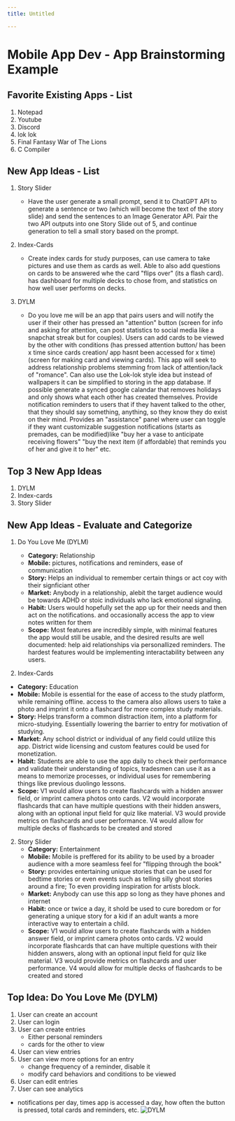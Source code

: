 ```yaml
---
title: Untitled

---
```


Mobile App Dev - App Brainstorming Example
===

## Favorite Existing Apps - List
1. Notepad
1. Youtube
1. Discord
1. lok lok
2. Final Fantasy War of The Lions
3. C Compiler

## New App Ideas - List
1. Story Slider
   - Have the user generate a small prompt, send it to ChatGPT API to generate a sentence or two (which will become the text of the story slide) and send the sentences to an Image Generator API. Pair the two API outputs into one Story Slide out of 5, and continue generation to tell a small story based on the prompt.  

7. Index-Cards
    - Create index cards for study purposes, can use camera to take pictures and use them as cards as well. Able to also add questions on cards to be answered whe the card "flips over" (its a flash card). has dashboard for multiple decks to chose from, and statistics on how well user performs on decks. 

10. DYLM
    -    Do you love me will be an app that pairs users and will notify the user if their other has pressed an "attention" button (screen for info and asking for attention, can post statistics to social media like a snapchat streak but for couples). Users can add cards to be viewed by the other with conditions (has pressed attention button/ has been x time since cards creation/ app hasnt been accessed for x time)(screen for making card and viewing cards). This app will seek to address relationship problems stemming from lack of attention/lack of "romance". Can also use the Lok-lok style idea but instead of wallpapers it can be simplified to storing in the app database. If possible generate a synced google calandar that removes holidays and only shows what each other has created themselves. Provide notification reminders to users that if they havent talked to the other, that they should say something, anything, so they know they do exist on their mind. Provides an "assistance" panel where user can toggle if they want customizable suggestion notifications (starts as premades, can be modified)like "buy her a vase to anticipate receiving flowers" "buy the next item (if affordable) that reminds you of her and give it to her" etc.

## Top 3 New App Ideas
1.  DYLM
2. Index-cards
4. Story Slider

## New App Ideas - Evaluate and Categorize
1. Do You Love Me (DYLM)
   - **Category:** Relationship
   - **Mobile:** pictures, notifications and reminders, ease of communication
   - **Story:** Helps an individual to remember certain things or act coy with their signficiant other
   - **Market:** Anybody in a relationship, alebit the target audience would be towards ADHD or stoic individuals who lack emotional signaling.
   - **Habit:** Users would hopefully set the app up for their needs and then act on the notifications. and occasionally access the app to view notes written for them  
   - **Scope:** Most features are incredibly simple, with minimal features the app would still be usable, and the desired results are well documented: help aid relationships via personallized reminders. The hardest features would be implementing interactability between any users.
  
2.  Index-Cards
   - **Category:** Education
   - **Mobile:** Mobile is essential for the ease of access to the study platform, while remaining offline. access to the camera also allows users to take a photo and imprint it onto a flashcard for more complex study materials.
   - **Story:** Helps transform a common distraction item, into a platform for micro-studying. Essentially lowering the barrier to entry for motivation of studying. 
   - **Market:** Any school district or individual of any field could utilize this app. District wide licensing and custom features could be used for monetization. 
   - **Habit:** Students are able to use the app daily to check their performance and validate their understanding of topics, tradesmen can use it as a means to memorize processes, or individual uses for remembering things like previous duolingo lessons.
   - **Scope:** V1 would allow users to create flashcards with a hidden answer field, or imprint camera photos onto cards. V2 would incorporate flashcards that can have multiple questions with their hidden answers, along with an optional input field for quiz like material. V3 would provide metrics on flashcards and user performance. V4 would allow for multiple decks of flashcards to be created and stored
   
2. Story Slider 
   - **Category:** Entertainment
   - **Mobile:** Mobile is preffered for its ability to be used by a broader audience with a more seamless feel for "flipping through the book"
   - **Story:** provides entertaining unique stories that can be used for bedtime stories or even events such as telling silly ghost stories around a fire; To even providing inspiration for artists block.
   - **Market:** Anybody can use this app so long as they have phones and internet
   - **Habit:** once or twice a day, it shold be used to cure boredom or for generating a unique story for a kid if an adult wants a more interactive way to entertain a child.
   - **Scope:** V1 would allow users to create flashcards with a hidden answer field, or imprint camera photos onto cards. V2 would incorporate flashcards that can have multiple questions with their hidden answers, along with an optional input field for quiz like material. V3 would provide metrics on flashcards and user performance. V4 would allow for multiple decks of flashcards to be created and stored

## Top Idea: Do You Love Me (DYLM)
1. User can create an account
2. User can login
3. User can create entries
    - Either personal reminders
    - cards for the other to view
3. User can view entries 
3. User can view more options for an entry
    - change frequency of a reminder, disable it
    - modify card behaviors and conditions to be viewed
5. User can edit entries
6. User can see analytics
 - notifications per day, times app is accessed a day, how often the button is pressed, total cards and reminders, etc.
![DYLM](https://hackmd.io/_uploads/HyLDsSzm1g.png)
